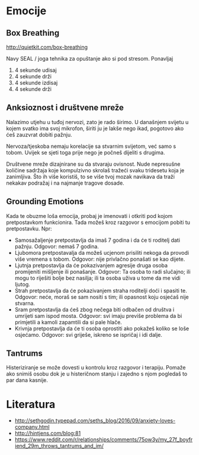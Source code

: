 # Emocije

## Box Breathing

http://quietkit.com/box-breathing

Navy SEAL / joga tehnika za opuštanje ako si pod stresom. Ponavljaj
1. 4 sekunde udisaj
2. 4 sekunde drži
3. 4 sekunde izdisaj
4. 4 sekunde drži

## Anksioznost i društvene mreže

Nalazimo utjehu u tuđoj nervozi, zato je rado širimo. U današnjem svijetu u kojem svatko ima svoj mikrofon, širiti ju je lakše nego ikad, pogotovo ako ćeš zauzvrat dobiti pažnju.

Nervoza/tjeskoba nemaju korelacije sa stvarnim svijetom, već samo s tobom. Uvijek se sjeti toga prije nego je počneš dijeliti s drugima.

Društvene mreže dizajnirane su da stvaraju ovisnost. Nude nepresušne količine sadržaja koje kompulzivno skrolaš tražeći svaku tridesetu koja je zanimljiva. Što ih više koristiš, to se više tvoj mozak navikava da traži nekakav podražaj i na najmanje tragove dosade.

## Grounding Emotions

Kada te obuzme loša emocija, probaj je imenovati i otkriti pod kojom pretpostavkom funkcionira. Tada možeš kroz razgovor s emocijom pobiti tu pretpostavku. Npr:
* Samosažaljenje pretpostavlja da imaš 7 godina i da će ti roditelj dati pažnju. Odgovor: nemaš 7 godina.
* Ljubomora pretpostavalja da možeš ucjenom prisiliti nekoga da provodi više vremena s tobom. Odgovor: nije privlačno ponašati se kao dijete.
* Ljutnja pretpostavlja da će pokazivanjem agresije druga osoba promijeniti mišljenje ili ponašanje. Odgovor: Ta osoba to radi slučajno; ili mogu to riješiti bolje bez nasilja; ili ta osoba uživa u tome da me vidi ljutog.
* Strah pretpostavlja da će pokazivanjem straha roditelji doći i spasiti te. Odgovor: neće, moraš se sam nositi s tim; ili opasnost koju osjećaš nije stvarna.
* Sram pretpostavlja da ćeš zbog nečega biti odbačen od društva i umrijeti sam ispod mosta. Odgovor: svi imaju previše problema da bi primjetili a kamoli zapamtili da si pale hlače.
* Krivnja pretpostavlja da će ti osoba oprostiti ako pokažeš koliko se loše osjećamo. Odgovor: svi griješe, iskreno se ispričaj i idi dalje.

## Tantrums

Histeriziranje se može dovesti u kontrolu kroz razgovor i terapiju. Pomaže ako snimiš osobu dok je u histeričnom stanju i zajedno s njom pogledaš to par dana kasnije.

# Literatura

* http://sethgodin.typepad.com/seths_blog/2016/09/anxiety-loves-company.html
* http://hintjens.com/blog:81
* https://www.reddit.com/r/relationships/comments/75ow3y/my_27f_boyfriend_29m_throws_tantrums_and_im/
